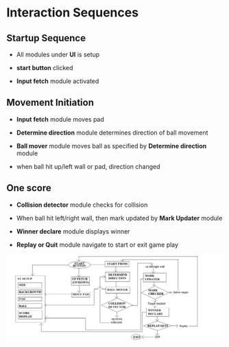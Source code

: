 # Interaction Sequences

## Startup Sequence

  * All modules under **UI** is setup
  
  * **start button** clicked
  
  * **Input fetch** module activated

## Movement Initiation

  * **Input fetch** module moves pad
  
  * **Determine direction** module determines direction
    of ball movement
  
  * **Ball mover** module moves ball as specified by
    **Determine direction** module
    
  * when ball hit up/left wall or pad, direction changed
  
## One score

  * **Collision detector** module checks for collision
  
  * When ball hit left/right wall, then mark updated
    by **Mark Updater** module
    
  * **Winner declare** module displays winner
  
  * **Replay or Quit** module navigate to start or exit game play

![alt text](https://github.com/Engin-Boot/pong-stage-amutamil/blob/master/Stage0/sequence%20-start.png?raw=true)
